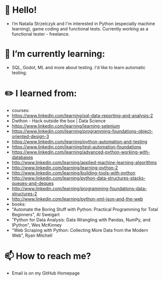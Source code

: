 # 👋 Hello! 
- I’m Natalia Strzelczyk and I'm interested in Python (especially machine learning), game coding and functional tests. Currently working as a functional tester - freelance.
# 🌱 I’m currently learning:
- SQL, Godot, ML and more about testing. I'd like to learn automatic testing.
# ✏️ I learned from:
- courses:
- https://www.linkedin.com/learning/sql-data-reporting-and-analysis-2
- Dwthon - Hack outside the box | Data Science
- https://www.linkedin.com/learning/learning-selenium
- https://www.linkedin.com/learning/programming-foundations-object-oriented-design-3
- https://www.linkedin.com/learning/python-automation-and-testing
- https://www.linkedin.com/learning/test-automation-foundations
- https://www.linkedin.com/learning/advanced-python-working-with-databases
- http://www.linkedin.com/learning/applied-machine-learning-algorithms
- http://www.linkedin.com/learning/learning-python-2
- http://www.linkedin.com/learning/building-tools-with-python
- http://www.linkedin.com/learning/python-data-structures-stacks-queues-and-deques
- http://www.linkedin.com/learning/programming-foundations-data-structures-2
- http://www.linkedin.com/learning/python-xml-json-and-the-web
- books:
- "Automate the Boring Stuff with Python: Practical Programming for Total Beginners", Al Sweigart
- "Python for Data Analysis: Data Wrangling with Pandas, NumPy, and IPython", Wes McKinney
- "Web Scraping with Python: Collecting More Data from the Modern Web", Ryan Mitchell
# 📫 How to reach me?
- Email is on my GitHub Homepage

<!---
Nstrzelczyk/Nstrzelczyk is a ✨ special ✨ repository because its `README.md` (this file) appears on your GitHub profile.
You can click the Preview link to take a look at your changes.
--->
